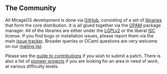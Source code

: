 ## The Community

All MirageOS development is done via [GitHub](https://github.com), consisting of
a set of [libraries](https://github.com/mirage) that form the core
distribution.  It is all glued together via the [OPAM](https://opam.ocaml.org)
package manager.  All of the libraries are either under the [LGPLv2](http://www.gnu.org/licenses/lgpl-2.1.html)
or the liberal [ISC](http://en.wikipedia.org/wiki/ISC_license) license.
If you find bugs or installation issues, please report them via the main
[issue tracker](https://github.com/mirage/mirage/issues).  Broader
queries or OCaml questions are very welcome on our [mailing list](http://lists.xenproject.org/cgi-bin/mailman/listinfo/mirageos-devel).

Please see the [guide to contributions](http://openmirage.org/wiki/contributing) if
you wish to submit a patch.  There is also a list of [pioneer projects](http://canopy.mirage.io/tags/help%20needed) if you are looking for an area in need of work, at various difficulty levels.
